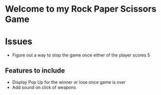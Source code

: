 # Welcome to my Rock Paper Scissors Game

# Issues

- Figure out a way to stop the game once either of the player scores 5

## Features to include

- Display Pop Up for the winner or lose once game is over
- Add sound on click of weapons
